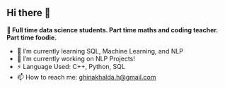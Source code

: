 ## Hi there 👋

**🔭 Full time data science students. Part time maths and coding teacher. Part time foodie.**
- 🌱 I’m currently learning SQL, Machine Learning, and NLP
- 🔭 I’m currently working on NLP Projects!
- ⚡ Language Used: C++, Python, SQL
- 📫 How to reach me: ghinakhalda.h@gmail.com

<!--
**ghinakhalda/ghinakhalda** is a ✨ _special_ ✨ repository because its `README.md` (this file) appears on your GitHub profile.

Here are some ideas to get you started:

- 🔭 I’m currently working on ...
- 🌱 I’m currently learning ...
- 👯 I’m looking to collaborate on ...
- 🤔 I’m looking for help with ...
- 💬 Ask me about ...
- 📫 How to reach me: ...
- 😄 Pronouns: ...
- ⚡ Fun fact: ...
-->
